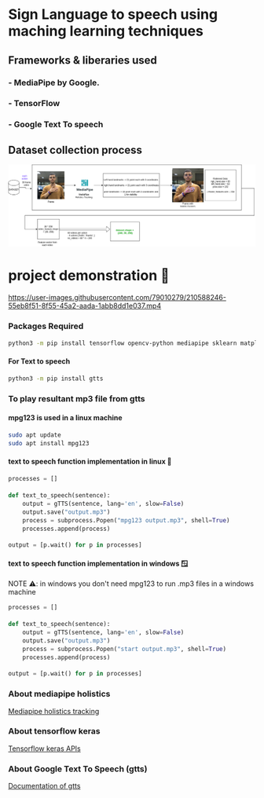 # Sign Language to speech using maching learning techniques

## Frameworks & liberaries used
### - MediaPipe by Google.
### - TensorFlow
### - Google Text To speech

## Dataset collection process

![Datase collection process](./README_imgs/map.png)


# project demonstration 👀

https://user-images.githubusercontent.com/79010279/210588246-55eb8f51-8f55-45a2-aada-1abb8dd1e037.mp4


### Packages Required

```bash
python3 -m pip install tensorflow opencv-python mediapipe sklearn matplotlib
```
#### For Text to speech
```bash
python3 -m pip install gtts
```

### To play resultant mp3 file from gtts
#### mpg123 is used in a linux machine
```bash
sudo apt update
sudo apt install mpg123
```

#### text to speech function implementation in linux 🐧
```python
processes = []

def text_to_speech(sentence):
    output = gTTS(sentence, lang='en', slow=False)
    output.save("output.mp3")
    process = subprocess.Popen("mpg123 output.mp3", shell=True)
    processes.append(process)

output = [p.wait() for p in processes]

```

#### text to speech function implementation in windows 🪟
NOTE ⚠️: in windows you don't need mpg123 to run .mp3 files in a windows machine
```python
processes = []

def text_to_speech(sentence):
    output = gTTS(sentence, lang='en', slow=False)
    output.save("output.mp3")
    process = subprocess.Popen("start output.mp3", shell=True)
    processes.append(process)

output = [p.wait() for p in processes]
```


### About mediapipe holistics

[Mediapipe holistics tracking](https://google.github.io/mediapipe/solutions/holistic.html)

### About tensorflow keras

[Tensorflow keras APIs](https://www.tensorflow.org/api_docs/python/tf/keras)

### About Google Text To Speech (gtts)

[Documentation of gtts](https://gtts.readthedocs.io/en/latest/)
